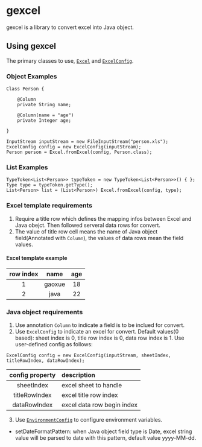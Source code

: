 # gexcel
gexcel is a library to convert excel into Java object.

## Using gexcel
The primary classes to use, [`Excel`](https://github.com/gaox0326/gexcel/blob/master/src/main/java/com/github/gaoxue/gexcel/Excel.java) and [`ExcelConfig`](https://github.com/gaox0326/gexcel/blob/master/src/main/java/com/github/gaoxue/gexcel/config/ExcelConfig.java).

### Object Examples
```
Class Person {

    @Column
    private String name;

    @Column(name = "age")
    private Integer age;

}

InputStream inputStream = new FileInputStream("person.xls");
ExcelConfig config = new ExcelConfig(inputStream);
Person person = Excel.fromExcel(config, Person.class);
```

### List Examples
```
TypeToken<List<Person>> typeToken = new TypeToken<List<Person>>() { };
Type type = typeToken.getType();
List<Person> list = (List<Person>) Excel.fromExcel(config, type);
```

### Excel template requirements
1. Require a title row which defines the mapping infos between Excel and Java obejct. Then followed serveral data rows for convert.
2. The value of title row cell means the name of Java object field(Annotated with `Column`), the values of data rows mean the field values.
#### Excel template example
row index | name   | age
 :----:   | :----: | :----:
 1        | gaoxue | 18
 2        | java   | 22

### Java object requirements
1. Use annotation `Column` to indicate a field is to be inclued for convert.
2. Use `ExcelConfig` to indicate an excel for convert. Default values(0 based): sheet index is 0, title row index is 0, data row index is 1. Use user-defined config as follows:
```
ExcelConfig config = new ExcelConfig(inputStream, sheetIndex, titleRowIndex, dataRowIndex);
```
config property | description
 :----:         | :----
 sheetIndex     | excel sheet to handle
 titleRowIndex  | excel title row index
 dataRowIndex   | excel data row begin index
3. Use [`EnvironmentConfig`](https://github.com/gaox0326/gexcel/blob/master/src/main/java/com/github/gaoxue/gexcel/config/EnvironmentConfig.java) to configure environment variables.
* setDateFormatPattern: when Java object field type is Date, excel string value will be parsed to date with this pattern, default value yyyy-MM-dd.
